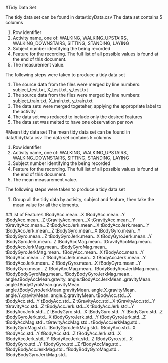 #Tidy Data Set

The tidy data set can be found in data/tidyData.csv
The data set contains 5 columns

1. Row identifier
2. Activity name, one of: WALKING, WALKING_UPSTAIRS, WALKING_DOWNSTAIRS, SITTING, STANDING, LAYING
3. Subject number identifying the being recorded
4. Feature for the recording.  The full list of all possible values is found at the end of this document.
5. The measurement value.

The following steps were taken to produce a tidy data set
1. The source data from the files were merged by line numbers: subject_test.txt, X_test.txt, y_test.txt
2. The source data from the files were merged by line numbers: subject_train.txt, X_train.txt, y_train.txt
3. The data sets were merged togeteher, applying the appropriate label to the activity
4. The data set was reduced to include only the desired features
5. The data set was melted to have one observation per row

#Mean tidy data set
The mean tidy data set can be found in data/tidyData.csv
The data set contains 5 columns

1. Row identifier
2. Activity name, one of: WALKING, WALKING_UPSTAIRS, WALKING_DOWNSTAIRS, SITTING, STANDING, LAYING
3. Subject number identifying the being recorded
4. Feature for the recording.  The full list of all possible values is found at the end of this document.
5. The mean measurement value.

The following steps were taken to produce a tidy data set
1. Group all the tidy data by activity, subject and feature, then take the mean value for all the elements.



##List of Features
tBodyAcc.mean...X
tBodyAcc.mean...Y
tBodyAcc.mean...Z
tGravityAcc.mean...X
tGravityAcc.mean...Y
tGravityAcc.mean...Z
tBodyAccJerk.mean...X
tBodyAccJerk.mean...Y
tBodyAccJerk.mean...Z
tBodyGyro.mean...X
tBodyGyro.mean...Y
tBodyGyro.mean...Z
tBodyGyroJerk.mean...X
tBodyGyroJerk.mean...Y
tBodyGyroJerk.mean...Z
tBodyAccMag.mean..
tGravityAccMag.mean..
tBodyAccJerkMag.mean..
tBodyGyroMag.mean..
tBodyGyroJerkMag.mean..
fBodyAcc.mean...X
fBodyAcc.mean...Y
fBodyAcc.mean...Z
fBodyAccJerk.mean...X
fBodyAccJerk.mean...Y
fBodyAccJerk.mean...Z
fBodyGyro.mean...X
fBodyGyro.mean...Y
fBodyGyro.mean...Z
fBodyAccMag.mean..
fBodyBodyAccJerkMag.mean..
fBodyBodyGyroMag.mean..
fBodyBodyGyroJerkMag.mean..
angle.tBodyAccMean.gravity.
angle.tBodyAccJerkMean..gravityMean.
angle.tBodyGyroMean.gravityMean.
angle.tBodyGyroJerkMean.gravityMean.
angle.X.gravityMean.
angle.Y.gravityMean.
angle.Z.gravityMean.
tBodyAcc.std...X
tBodyAcc.std...Y
tBodyAcc.std...Z
tGravityAcc.std...X
tGravityAcc.std...Y
tGravityAcc.std...Z
tBodyAccJerk.std...X
tBodyAccJerk.std...Y
tBodyAccJerk.std...Z
tBodyGyro.std...X
tBodyGyro.std...Y
tBodyGyro.std...Z
tBodyGyroJerk.std...X
tBodyGyroJerk.std...Y
tBodyGyroJerk.std...Z
tBodyAccMag.std..
tGravityAccMag.std..
tBodyAccJerkMag.std..
tBodyGyroMag.std..
tBodyGyroJerkMag.std..
fBodyAcc.std...X
fBodyAcc.std...Y
fBodyAcc.std...Z
fBodyAccJerk.std...X
fBodyAccJerk.std...Y
fBodyAccJerk.std...Z
fBodyGyro.std...X
fBodyGyro.std...Y
fBodyGyro.std...Z
fBodyAccMag.std..
fBodyBodyAccJerkMag.std..
fBodyBodyGyroMag.std..
fBodyBodyGyroJerkMag.std..

